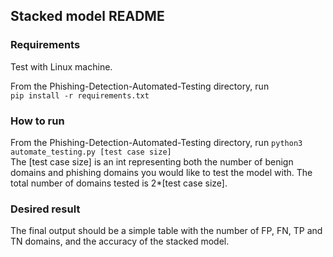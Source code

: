 ## Stacked model README

### Requirements
Test with Linux machine.

From the Phishing-Detection-Automated-Testing directory, run   
`pip install -r requirements.txt`

### How to run
From the Phishing-Detection-Automated-Testing directory, run
`python3 automate_testing.py [test case size]`   
The [test case size] is an int representing both the number of benign domains and phishing domains you would like to test the model with. The total number of domains tested is 2*[test case size].

### Desired result
The final output should be a simple table with the number of FP, FN, TP and TN domains, and the accuracy of the stacked model.

